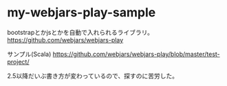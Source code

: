 # my-webjars-play-sample

bootstrapとかjsとかを自動で入れられるライブラリ。
https://github.com/webjars/webjars-play

サンプル(Scala)
https://github.com/webjars/webjars-play/blob/master/test-project/

2.5以降だいぶ書き方が変わっているので、探すのに苦労した。
